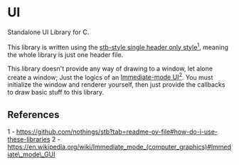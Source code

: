 # UI

Standalone UI Library for C.

This library is written using the [stb-style single header only style<sup>1</sup>](https://github.com/nothings/stb?tab=readme-ov-file#how-do-i-use-these-libraries), meaning the whole library is just one header file.

This library doesn't provide any way of drawing to a window, let alone create a window; Just the logics of an [Immediate-mode UI<sup>2</sup>](https://en.wikipedia.org/wiki/Immediate_mode_(computer_graphics)#Immediate\_mode\_GUI).
You must initialize the window and renderer yourself, then just provide the callbacks to draw basic stuff to this library.


## References
1 - https://github.com/nothings/stb?tab=readme-ov-file#how-do-i-use-these-libraries
2 - https://en.wikipedia.org/wiki/Immediate_mode_(computer_graphics)#Immediate\_mode\_GUI
